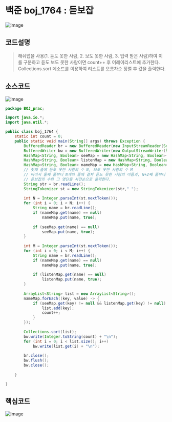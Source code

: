 # 백준 boj_1764 : 듣보잡

![image](https://user-images.githubusercontent.com/96826443/177034040-1d04bb37-f0ff-4108-99f3-6837dc14a7a0.png)


## 코드설명
> 해쉬맵을 사용(1. 듣도 못한 사람, 2. 보도 못한 사람, 3. 입력 받은 사람)하여 이를 구분하고 듣도 보도 못한 사람이면 count++ 후 어레이리스트에 추가한다.  
> Collections.sort 메소드를 이용하여 리스트를 오름차순 정렬 후 값을 출력한다.  

## 소스코드
![image](https://user-images.githubusercontent.com/96826443/177036627-d41f49ae-b15d-44ed-898d-f17a7ba529be.png)

```java
package BOJ_prac;

import java.io.*;
import java.util.*;

public class boj_1764 {
	static int count = 0;
	public static void main(String[] args) throws Exception {
		BufferedReader br = new BufferedReader(new InputStreamReader(System.in));
		BufferedWriter bw = new BufferedWriter(new OutputStreamWriter(System.out));
		HashMap<String, Boolean> seeMap = new HashMap<String, Boolean>();
		HashMap<String, Boolean> listenMap = new HashMap<String, Boolean>();
		HashMap<String, Boolean> nameMap = new HashMap<String, Boolean>();
		// 첫째 줄에 듣도 못한 사람의 수 N, 보도 못한 사람의 수 M
		// 이어서 둘째 줄부터 N개의 줄에 걸쳐 듣도 못한 사람의 이름과, N+2째 줄부터 보도 못한 사람의 이름
		// 듣보잡의 수와 그 명단을 사전순으로 출력한다.
		String str = br.readLine();
		StringTokenizer st = new StringTokenizer(str," ");
		
		int N = Integer.parseInt(st.nextToken());
		for (int i = 0; i < N; i++) {
			String name = br.readLine();
			if (nameMap.get(name) == null)
				nameMap.put(name, true);
			
			if (seeMap.get(name) == null)
				seeMap.put(name, true);
		}
		
		int M = Integer.parseInt(st.nextToken());
		for (int i = 0; i < M; i++) {
			String name = br.readLine();
			if (nameMap.get(name) == null)
				nameMap.put(name, true);
			
			if (listenMap.get(name) == null)
				listenMap.put(name, true);
		}
		
		ArrayList<String> list = new ArrayList<String>();
		nameMap.forEach((key, value) -> {
			if (seeMap.get(key) != null && listenMap.get(key) != null) {
				list.add(key);
				count++;
			}
		});
		
		Collections.sort(list);
		bw.write(Integer.toString(count) + "\n");
		for (int i = 0; i < list.size(); i++)
			bw.write(list.get(i) + "\n");
		
		br.close();
		bw.flush();
		bw.close();
		
	}

}

```

## 핵심코드
![image](https://user-images.githubusercontent.com/96826443/177036611-59f7eb63-8d27-4329-8c1f-5e2355484a24.png)

